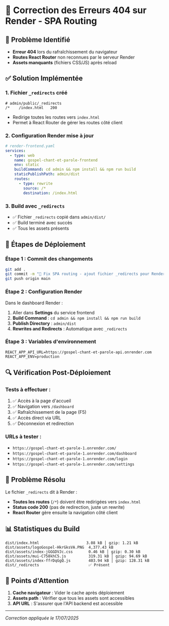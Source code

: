 # 🔧 Correction des Erreurs 404 sur Render - SPA Routing

## 🚨 Problème Identifié
- **Erreur 404** lors du rafraîchissement du navigateur
- **Routes React Router** non reconnues par le serveur Render
- **Assets manquants** (fichiers CSS/JS) après reload

## ✅ Solution Implémentée

### 1. **Fichier `_redirects` créé**
```
# admin/public/_redirects
/*    /index.html   200
```
- Redirige toutes les routes vers `index.html`
- Permet à React Router de gérer les routes côté client

### 2. **Configuration Render mise à jour**
```yaml
# render-frontend.yaml
services:
  - type: web
    name: gospel-chant-et-parole-frontend
    env: static
    buildCommand: cd admin && npm install && npm run build
    staticPublishPath: admin/dist
    routes:
      - type: rewrite
        source: /*
        destination: /index.html
```

### 3. **Build avec `_redirects`**
- ✅ Fichier `_redirects` copié dans `admin/dist/`
- ✅ Build terminé avec succès
- ✅ Tous les assets présents

## 🚀 Étapes de Déploiement

### **Étape 1 : Commit des changements**
```bash
git add .
git commit -m "🔧 Fix SPA routing - ajout fichier _redirects pour Render"
git push origin main
```

### **Étape 2 : Configuration Render**
Dans le dashboard Render :
1. Aller dans **Settings** du service frontend
2. **Build Command** : `cd admin && npm install && npm run build`
3. **Publish Directory** : `admin/dist`
4. **Rewrites and Redirects** : Automatique avec `_redirects`

### **Étape 3 : Variables d'environnement**
```
REACT_APP_API_URL=https://gospel-chant-et-parole-api.onrender.com
REACT_APP_ENV=production
```

## 🔍 Vérification Post-Déploiement

### **Tests à effectuer :**
1. ✅ Accès à la page d'accueil
2. ✅ Navigation vers `/dashboard`
3. ✅ Rafraîchissement de la page (F5)
4. ✅ Accès direct via URL
5. ✅ Déconnexion et redirection

### **URLs à tester :**
- `https://gospel-chant-et-parole-1.onrender.com/`
- `https://gospel-chant-et-parole-1.onrender.com/dashboard`
- `https://gospel-chant-et-parole-1.onrender.com/login`
- `https://gospel-chant-et-parole-1.onrender.com/settings`

## 🎯 Problème Résolu

Le fichier `_redirects` dit à Render :
- **Toutes les routes** (`/*`) doivent être redirigées vers `index.html`
- **Status code 200** (pas de redirection, juste un rewrite)
- **React Router** gère ensuite la navigation côté client

## 📊 Statistiques du Build

```
dist/index.html                     3.08 kB │ gzip: 1.21 kB
dist/assets/logoGospel-HkrGksVA.PNG  4,377.43 kB
dist/assets/index-jGGGDVJc.css       0.46 kB │ gzip: 0.30 kB
dist/assets/mui-C758khC5.js          319.31 kB │ gzip: 94.69 kB
dist/assets/index-ffrDqGgQ.js        403.94 kB │ gzip: 128.31 kB
dist/_redirects                      ✅ Présent
```

## 🚨 Points d'Attention

1. **Cache navigateur** : Vider le cache après déploiement
2. **Assets path** : Vérifier que tous les assets sont accessibles
3. **API URL** : S'assurer que l'API backend est accessible

---

*Correction appliquée le 17/07/2025*
